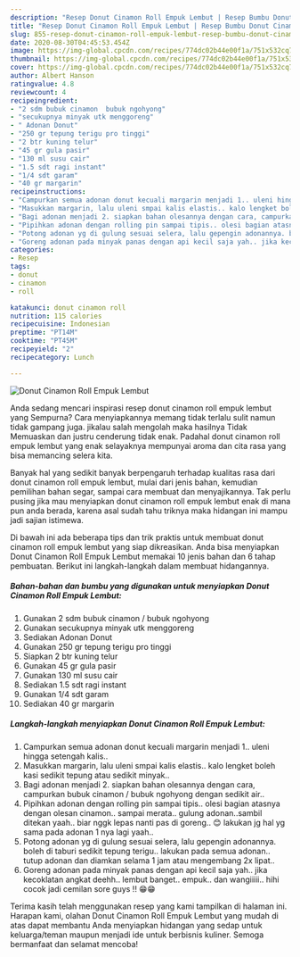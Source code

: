 ```yaml
---
description: "Resep Donut Cinamon Roll Empuk Lembut | Resep Bumbu Donut Cinamon Roll Empuk Lembut Yang Menggugah Selera"
title: "Resep Donut Cinamon Roll Empuk Lembut | Resep Bumbu Donut Cinamon Roll Empuk Lembut Yang Menggugah Selera"
slug: 855-resep-donut-cinamon-roll-empuk-lembut-resep-bumbu-donut-cinamon-roll-empuk-lembut-yang-menggugah-selera
date: 2020-08-30T04:45:53.454Z
image: https://img-global.cpcdn.com/recipes/774dc02b44e00f1a/751x532cq70/donut-cinamon-roll-empuk-lembut-foto-resep-utama.jpg
thumbnail: https://img-global.cpcdn.com/recipes/774dc02b44e00f1a/751x532cq70/donut-cinamon-roll-empuk-lembut-foto-resep-utama.jpg
cover: https://img-global.cpcdn.com/recipes/774dc02b44e00f1a/751x532cq70/donut-cinamon-roll-empuk-lembut-foto-resep-utama.jpg
author: Albert Hanson
ratingvalue: 4.8
reviewcount: 4
recipeingredient:
- "2 sdm bubuk cinamon  bubuk ngohyong"
- "secukupnya minyak utk menggoreng"
- " Adonan Donut"
- "250 gr tepung terigu pro tinggi"
- "2 btr kuning telur"
- "45 gr gula pasir"
- "130 ml susu cair"
- "1.5 sdt ragi instant"
- "1/4 sdt garam"
- "40 gr margarin"
recipeinstructions:
- "Campurkan semua adonan donut kecuali margarin menjadi 1.. uleni hingga setengah kalis.."
- "Masukkan margarin, lalu uleni smpai kalis elastis.. kalo lengket boleh kasi sedikit tepung atau sedikit minyak.."
- "Bagi adonan menjadi 2. siapkan bahan olesannya dengan cara, campurkan bubuk cinamon / bubuk ngohyong dengan sedikit air.."
- "Pipihkan adonan dengan rolling pin sampai tipis.. olesi bagian atasnya dengan olesan cinamon.. sampai merata.. gulung adonan..sambil ditekan yaah.. biar nggk lepas nanti pas di goreng.. 😊 lakukan jg hal yg sama pada adonan 1 nya lagi yaah.."
- "Potong adonan yg di gulung sesuai selera, lalu gepengin adonannya. boleh di taburi sedikit tepung terigu.. lakukan pada semua adonan.. tutup adonan dan diamkan selama 1 jam atau mengembang 2x lipat.."
- "Goreng adonan pada minyak panas dengan api kecil saja yah.. jika kecoklatan angkat deehh.. lembut banget.. empuk.. dan wangiiiii.. hihi cocok jadi cemilan sore guys !! 😁😁"
categories:
- Resep
tags:
- donut
- cinamon
- roll

katakunci: donut cinamon roll 
nutrition: 115 calories
recipecuisine: Indonesian
preptime: "PT14M"
cooktime: "PT45M"
recipeyield: "2"
recipecategory: Lunch

---
```



![Donut Cinamon Roll Empuk Lembut](https://img-global.cpcdn.com/recipes/774dc02b44e00f1a/751x532cq70/donut-cinamon-roll-empuk-lembut-foto-resep-utama.jpg)

Anda sedang mencari inspirasi resep donut cinamon roll empuk lembut yang Sempurna? Cara menyiapkannya memang tidak terlalu sulit namun tidak gampang juga. jikalau salah mengolah maka hasilnya Tidak Memuaskan dan justru cenderung tidak enak. Padahal donut cinamon roll empuk lembut yang enak selayaknya mempunyai aroma dan cita rasa yang bisa memancing selera kita.

Banyak hal yang sedikit banyak berpengaruh terhadap kualitas rasa dari donut cinamon roll empuk lembut, mulai dari jenis bahan, kemudian pemilihan bahan segar, sampai cara membuat dan menyajikannya. Tak perlu pusing jika mau menyiapkan donut cinamon roll empuk lembut enak di mana pun anda berada, karena asal sudah tahu triknya maka hidangan ini mampu jadi sajian istimewa.




Di bawah ini ada beberapa tips dan trik praktis untuk membuat donut cinamon roll empuk lembut yang siap dikreasikan. Anda bisa menyiapkan Donut Cinamon Roll Empuk Lembut memakai 10 jenis bahan dan 6 tahap pembuatan. Berikut ini langkah-langkah dalam membuat hidangannya.

<!--inarticleads1-->

##### Bahan-bahan dan bumbu yang digunakan untuk menyiapkan Donut Cinamon Roll Empuk Lembut:

1. Gunakan 2 sdm bubuk cinamon / bubuk ngohyong
1. Gunakan secukupnya minyak utk menggoreng
1. Sediakan  Adonan Donut
1. Gunakan 250 gr tepung terigu pro tinggi
1. Siapkan 2 btr kuning telur
1. Gunakan 45 gr gula pasir
1. Gunakan 130 ml susu cair
1. Sediakan 1.5 sdt ragi instant
1. Gunakan 1/4 sdt garam
1. Sediakan 40 gr margarin




<!--inarticleads2-->

##### Langkah-langkah menyiapkan Donut Cinamon Roll Empuk Lembut:

1. Campurkan semua adonan donut kecuali margarin menjadi 1.. uleni hingga setengah kalis..
1. Masukkan margarin, lalu uleni smpai kalis elastis.. kalo lengket boleh kasi sedikit tepung atau sedikit minyak..
1. Bagi adonan menjadi 2. siapkan bahan olesannya dengan cara, campurkan bubuk cinamon / bubuk ngohyong dengan sedikit air..
1. Pipihkan adonan dengan rolling pin sampai tipis.. olesi bagian atasnya dengan olesan cinamon.. sampai merata.. gulung adonan..sambil ditekan yaah.. biar nggk lepas nanti pas di goreng.. 😊 lakukan jg hal yg sama pada adonan 1 nya lagi yaah..
1. Potong adonan yg di gulung sesuai selera, lalu gepengin adonannya. boleh di taburi sedikit tepung terigu.. lakukan pada semua adonan.. tutup adonan dan diamkan selama 1 jam atau mengembang 2x lipat..
1. Goreng adonan pada minyak panas dengan api kecil saja yah.. jika kecoklatan angkat deehh.. lembut banget.. empuk.. dan wangiiiii.. hihi cocok jadi cemilan sore guys !! 😁😁




Terima kasih telah menggunakan resep yang kami tampilkan di halaman ini. Harapan kami, olahan Donut Cinamon Roll Empuk Lembut yang mudah di atas dapat membantu Anda menyiapkan hidangan yang sedap untuk keluarga/teman maupun menjadi ide untuk berbisnis kuliner. Semoga bermanfaat dan selamat mencoba!
